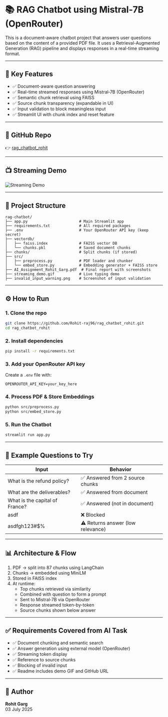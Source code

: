 
# 📚 RAG Chatbot using Mistral‑7B (OpenRouter)

This is a document-aware chatbot project that answers user questions based on the content of a provided PDF file. It uses a Retrieval-Augmented Generation (RAG) pipeline and displays responses in a real-time streaming format.

---

## 🧠 Key Features

- ✅ Document-aware question answering
- ✅ Real-time streamed responses using Mistral‑7B (OpenRouter)
- ✅ Semantic chunk retrieval using FAISS
- ✅ Source chunk transparency (expandable in UI)
- ✅ Input validation to block meaningless input
- ✅ Streamlit UI with chunk index and reset feature

---

## 🔗 GitHub Repo

👉 [rag_chatbot_rohit](https://github.com/Rohit-raj96/rag_chatbot_rohit)

---

## 📺 Streaming Demo

![Streaming Demo](https://github.com/Rohit-raj96/rag_chatbot_rohit/blob/main/streaming_demo.gif)

---

## 📁 Project Structure

```
rag-chatbot/
├── app.py                       # Main Streamlit app
├── requirements.txt             # All required packages
├── .env                         # Your OpenRouter API key (keep secret)
├── vectordb/
│   ├── faiss.index              # FAISS vector DB
│   └── chunks.pkl               # Saved document chunks
├── chunks/                      # Split chunks (if stored)
├── src/
│   ├── preprocess.py            # PDF loader and chunker
│   └── embed_store.py           # Embedding generator + FAISS store
├── AI_Assignment_Rohit_Garg.pdf  # Final report with screenshots
├── streaming_demo.gif           # Live typing demo
├── invalid_input_warning.png    # Screenshot of input validation
```

---

## ⚙️ How to Run

### 1. Clone the repo
```bash
git clone https://github.com/Rohit-raj96/rag_chatbot_rohit.git
cd rag_chatbot_rohit
```

### 2. Install dependencies
```bash
pip install -r requirements.txt
```

### 3. Add your OpenRouter API key

Create a `.env` file with:
```
OPENROUTER_API_KEY=your_key_here
```

### 4. Process PDF & Store Embeddings

```bash
python src/preprocess.py
python src/embed_store.py
```

### 5. Run the Chatbot

```bash
streamlit run app.py
```

---

## 💬 Example Questions to Try

| Input                             | Behavior                        |
|----------------------------------|----------------------------------|
| What is the refund policy?       | ✅ Answered from 2 source chunks |
| What are the deliverables?       | ✅ Answered from document        |
| What is the capital of France?   | ✅ Answered (not in document)    |
| asdf                             | ❌ Blocked                       |
| asdfgh123#$%                     | ⚠️ Returns answer (low relevance)|

---

## 📊 Architecture & Flow

1. PDF → split into 87 chunks using LangChain
2. Chunks → embedded using MiniLM
3. Stored in FAISS index
4. At runtime:
   - Top chunks retrieved via similarity
   - Combined with question to form a prompt
   - Sent to Mistral‑7B via OpenRouter
   - Response streamed token-by-token
   - Source chunks shown below answer

---

## ✅ Requirements Covered from AI Task

- ✅ Document chunking and semantic search
- ✅ Answer generation using external model (OpenRouter)
- ✅ Streaming token display
- ✅ Reference to source chunks
- ✅ Blocking of invalid input
- ✅ Readme includes demo GIF and GitHub URL

---

## 👤 Author

**Rohit Garg**  
03 July 2025
